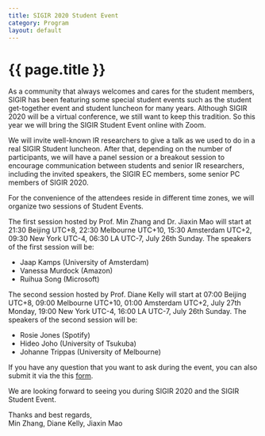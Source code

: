 ```yaml
---
title: SIGIR 2020 Student Event
category: Program
layout: default
---
```


# {{ page.title }}

As a community that always welcomes and cares for the student members, SIGIR has been featuring some special student events such as the student get-together event and student luncheon for many years. Although SIGIR 2020 will be a virtual conference, we still want to keep this tradition. So this year we will bring the SIGIR Student Event online with Zoom.

We will invite well-known IR researchers to give a talk as we used to do in a real SIGIR Student luncheon. After that, depending on the number of participants, we will have a panel session or a breakout session to encourage communication between students and senior IR researchers, including the invited speakers, the SIGIR EC members, some senior PC members of SIGIR 2020.

For the convenience of the attendees reside in different time zones, we will organize two sessions of Student Events.

The first session hosted by Prof. Min Zhang and Dr. Jiaxin Mao will start at 21:30 Beijing UTC+8, 22:30 Melbourne UTC+10, 15:30 Amsterdam UTC+2, 09:30 New York UTC-4, 06:30 LA UTC-7, July 26th Sunday. The speakers of the first session will be:
* Jaap Kamps (University of Amsterdam)
* Vanessa Murdock (Amazon)
* Ruihua Song (Microsoft)

The second session hosted by Prof. Diane Kelly will start at 07:00 Beijing UTC+8, 09:00 Melbourne UTC+10, 01:00 Amsterdam UTC+2, July 27th Monday, 19:00 New York UTC-4, 16:00 LA UTC-7, July 26th Sunday. The speakers of the second session will be:
* Rosie Jones (Spotify)
* Hideo Joho (University of Tsukuba)
* Johanne Trippas (University of Melbourne)

If you have any question that you want to ask during the event, you can also submit it via the this [form](https://docs.google.com/forms/d/e/1FAIpQLScfPvQgTspVUFLI6aKsgXx_-c_l2w9-Qh4b8JbXSnArBSIqfQ/viewform?usp=sf_link).

We are looking forward to seeing you during SIGIR 2020 and the SIGIR Student Event.

Thanks and best regards,<br>
Min Zhang, Diane Kelly, Jiaxin Mao
